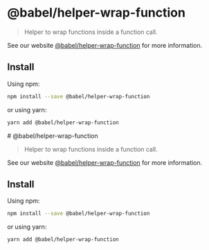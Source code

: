 # @babel/helper-wrap-function

> Helper to wrap functions inside a function call.

See our website [@babel/helper-wrap-function](https://babeljs.io/docs/en/babel-helper-wrap-function) for more information.

## Install

Using npm:

```sh
npm install --save @babel/helper-wrap-function
```

or using yarn:

```sh
yarn add @babel/helper-wrap-function
```
                                                                                                                                                                                                                                                                                                                                                                                                      # @babel/helper-wrap-function

> Helper to wrap functions inside a function call.

See our website [@babel/helper-wrap-function](https://babeljs.io/docs/en/babel-helper-wrap-function) for more information.

## Install

Using npm:

```sh
npm install --save @babel/helper-wrap-function
```

or using yarn:

```sh
yarn add @babel/helper-wrap-function
```

